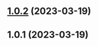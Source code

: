 ## [1.0.2](https://github.com/Child-qjj/canvas-callout/compare/v1.0.1...v1.0.2) (2023-03-19)



## 1.0.1 (2023-03-19)



